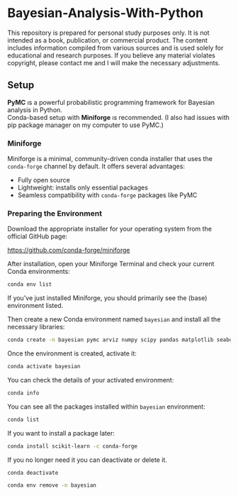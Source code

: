 # Bayesian-Analysis-With-Python

This repository is prepared for personal study purposes only. It is not intended as a book, publication, or commercial product. The content includes information compiled from various sources and is used solely for educational and research purposes. If you believe any material violates copyright, please contact me and I will make the necessary adjustments.

## Setup

**PyMC** ıs a powerful probabilistic programming framework for Bayesian analysis in Python.  
Conda-based setup with **Miniforge** ıs recommended. (I also had issues with pip package manager on my computer to use PyMC.)

### Miniforge

Miniforge is a minimal, community-driven conda installer that uses the `conda-forge` channel by default. It offers several advantages:

- Fully open source
- Lightweight: installs only essential packages
- Seamless compatibility with `conda-forge` packages like PyMC

### Preparing the Environment

Download the appropriate installer for your operating system from the official GitHub page:

https://github.com/conda-forge/miniforge

After installation, open your Miniforge Terminal and check your current Conda environments:

```bash
conda env list
```

If you've just installed Miniforge, you should primarily see the (base) environment listed.

Then create a new Conda environment named `bayesian` and install all the necessary libraries:

```bash
conda create -n bayesian pymc arviz numpy scipy pandas matplotlib seaborn jupyterlab ipykernel ipywidgets -c conda-forge
```

Once the environment is created, activate it:

```bash
conda activate bayesian
```

You can check the details of your activated environment:

```bash
conda info
```

You can see all the packages installed within `bayesian` environment:

```bash
conda list
```

If you want to install a package later:

```bash
conda install scikit-learn -c conda-forge
```

If you no longer need it you can deactivate or delete it.

```bash
conda deactivate
```

```bash
conda env remove -n bayesian
```
